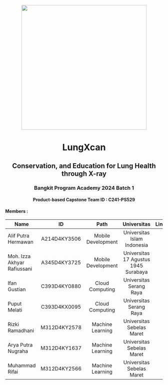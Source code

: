 <p align="center">
  <img align="center" width="400" src="/profile/img/" />
</p>
<h1 align="center">LungXcan</h1>
<h2 align="center">Conservation, and Education for Lung Health through X-ray</h2>

<h3 align="center">Bangkit Program Academy 2024 Batch 1</h3>
<h4 align="center">Product-based Capstone Team ID		: C241-PS529</h4>

#### Members : 
| Name                  | ID            | Path               |  Universitas                        |  LinkedIn                           |
| --------------------- |:-------------:|:------------------:|:-----------------------------------:|:-----------------------------------:|
| Alif Putra Hermawan   | A214D4KY3506  | Mobile Development | Universitas Islam Indonesia         |                                     |
| Moh. Izza Akhyar Rafiussani   | A345D4KY3725  | Mobile Development | Universitas 17 Agustus 1945 Surabaya|                                     |
| Ifan Gustian          | C393D4KY0880  | Cloud Computing    | Universitas Serang Raya             |                                     |
| Puput Melati          | C393D4KX0095  | Cloud Computing    | Universitas Serang Raya             |                                     |
| Rizki Ramadhani       | M312D4KY2578  | Machine Learning   | Universitas Sebelas Maret           |                                     |
| Arya Putra Nugraha    | M312D4KY1637  | Machine Learning   | Universitas Sebelas Maret           |                                     |
| Muhammad Rifai        | M312D4KY2566  | Machine Learning   | Universitas Sebelas Maret           |                                     |
